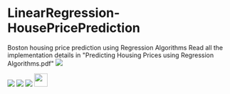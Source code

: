 # LinearRegression-HousePricePrediction
Boston housing price prediction using Regression Algorithms
Read all the implementation details in "Predicting Housing Prices using Regression Algorithms.pdf"
<img src="https://raw.githubusercontent.com/thenomaniqbal/LinearRegression-HousePricePrediction/master/plots/predictions_vs_ytest.png">

<img src="https://raw.githubusercontent.com/thenomaniqbal/LinearRegression-HousePricePrediction/blob/master/plots/model_mse_scores.png">

<img src="https://raw.githubusercontent.com/thenomaniqbal/LinearRegression-HousePricePrediction/blob/master/plots/feature_importance.png">

<img src="https://raw.githubusercontent.com/thenomaniqbal/LinearRegression-HousePricePrediction/blob/master/plots/pairplot.png">

<img src="https://raw.githubusercontent.com/thenomaniqbal/thenomaniqbal/master/wave.gif" width="30px">
